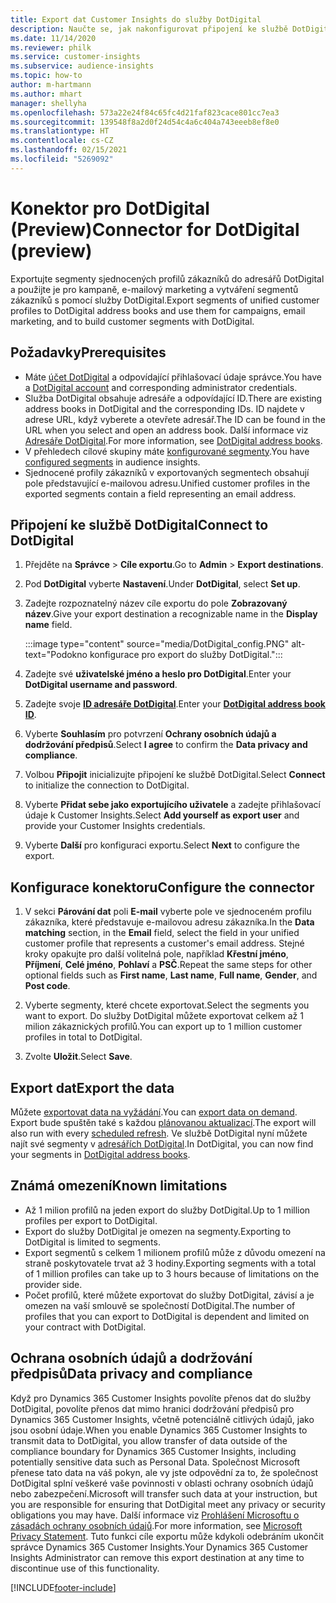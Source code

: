 ```yaml
---
title: Export dat Customer Insights do služby DotDigital
description: Naučte se, jak nakonfigurovat připojení ke službě DotDigital.
ms.date: 11/14/2020
ms.reviewer: philk
ms.service: customer-insights
ms.subservice: audience-insights
ms.topic: how-to
author: m-hartmann
ms.author: mhart
manager: shellyha
ms.openlocfilehash: 573a22e24f84c65fc4d21faf823cace801cc7ea3
ms.sourcegitcommit: 139548f8a2d0f24d54c4a6c404a743eeeb8ef8e0
ms.translationtype: HT
ms.contentlocale: cs-CZ
ms.lasthandoff: 02/15/2021
ms.locfileid: "5269092"
---
```

# <a name="connector-for-dotdigital-preview"></a><span data-ttu-id="d4070-103">Konektor pro DotDigital (Preview)</span><span class="sxs-lookup"><span data-stu-id="d4070-103">Connector for DotDigital (preview)</span></span>

<span data-ttu-id="d4070-104">Exportujte segmenty sjednocených profilů zákazníků do adresářů DotDigital a použijte je pro kampaně, e-mailový marketing a vytváření segmentů zákazníků s pomocí služby DotDigital.</span><span class="sxs-lookup"><span data-stu-id="d4070-104">Export segments of unified customer profiles to DotDigital address books and use them for campaigns, email marketing, and to build customer segments with DotDigital.</span></span> 

## <a name="prerequisites"></a><span data-ttu-id="d4070-105">Požadavky</span><span class="sxs-lookup"><span data-stu-id="d4070-105">Prerequisites</span></span>

-   <span data-ttu-id="d4070-106">Máte [účet DotDigital](https://dotdigital.com/) a odpovídající přihlašovací údaje správce.</span><span class="sxs-lookup"><span data-stu-id="d4070-106">You have a [DotDigital account](https://dotdigital.com/) and corresponding administrator credentials.</span></span>
-   <span data-ttu-id="d4070-107">Služba DotDigital obsahuje adresáře a odpovídající ID.</span><span class="sxs-lookup"><span data-stu-id="d4070-107">There are existing address books in DotDigital and the corresponding IDs.</span></span> <span data-ttu-id="d4070-108">ID najdete v adrese URL, když vyberete a otevřete adresář.</span><span class="sxs-lookup"><span data-stu-id="d4070-108">The ID can be found in the URL when you select and open an address book.</span></span> <span data-ttu-id="d4070-109">Další informace viz [Adresáře DotDigital](https://support.dotdigital.com/hc/articles/212211968-Creating-an-address-book).</span><span class="sxs-lookup"><span data-stu-id="d4070-109">For more information, see [DotDigital address books](https://support.dotdigital.com/hc/articles/212211968-Creating-an-address-book).</span></span>
-   <span data-ttu-id="d4070-110">V přehledech cílové skupiny máte [konfigurované segmenty](segments.md).</span><span class="sxs-lookup"><span data-stu-id="d4070-110">You have [configured segments](segments.md) in audience insights.</span></span>
-   <span data-ttu-id="d4070-111">Sjednocené profily zákazníků v exportovaných segmentech obsahují pole představující e-mailovou adresu.</span><span class="sxs-lookup"><span data-stu-id="d4070-111">Unified customer profiles in the exported segments contain a field representing an email address.</span></span>

## <a name="connect-to-dotdigital"></a><span data-ttu-id="d4070-112">Připojení ke službě DotDigital</span><span class="sxs-lookup"><span data-stu-id="d4070-112">Connect to DotDigital</span></span>

1. <span data-ttu-id="d4070-113">Přejděte na **Správce** > **Cíle exportu**.</span><span class="sxs-lookup"><span data-stu-id="d4070-113">Go to **Admin** > **Export destinations**.</span></span>

1. <span data-ttu-id="d4070-114">Pod **DotDigital** vyberte **Nastavení**.</span><span class="sxs-lookup"><span data-stu-id="d4070-114">Under **DotDigital**, select **Set up**.</span></span>

1. <span data-ttu-id="d4070-115">Zadejte rozpoznatelný název cíle exportu do pole **Zobrazovaný název**.</span><span class="sxs-lookup"><span data-stu-id="d4070-115">Give your export destination a recognizable name in the **Display name** field.</span></span>

   :::image type="content" source="media/DotDigital_config.PNG" alt-text="Podokno konfigurace pro export do služby DotDigital.":::

1. <span data-ttu-id="d4070-117">Zadejte své **uživatelské jméno a heslo pro DotDigital**.</span><span class="sxs-lookup"><span data-stu-id="d4070-117">Enter your **DotDigital username and password**.</span></span>

1. <span data-ttu-id="d4070-118">Zadejte svoje **[ID adresáře DotDigital](https://support.dotdigital.com/hc/articles/212211968-Creating-an-address-book)**.</span><span class="sxs-lookup"><span data-stu-id="d4070-118">Enter your **[DotDigital address book ID](https://support.dotdigital.com/hc/articles/212211968-Creating-an-address-book)**.</span></span>

1. <span data-ttu-id="d4070-119">Vyberte **Souhlasím** pro potvrzení **Ochrany osobních údajů a dodržování předpisů**.</span><span class="sxs-lookup"><span data-stu-id="d4070-119">Select **I agree** to confirm the **Data privacy and compliance**.</span></span>

1. <span data-ttu-id="d4070-120">Volbou **Připojit** inicializujte připojení ke službě DotDigital.</span><span class="sxs-lookup"><span data-stu-id="d4070-120">Select **Connect** to initialize the connection to DotDigital.</span></span>

1. <span data-ttu-id="d4070-121">Vyberte **Přidat sebe jako exportujícího uživatele** a zadejte přihlašovací údaje k Customer Insights.</span><span class="sxs-lookup"><span data-stu-id="d4070-121">Select **Add yourself as export user** and provide your Customer Insights credentials.</span></span>

1. <span data-ttu-id="d4070-122">Vyberte **Další** pro konfiguraci exportu.</span><span class="sxs-lookup"><span data-stu-id="d4070-122">Select **Next** to configure the export.</span></span>

## <a name="configure-the-connector"></a><span data-ttu-id="d4070-123">Konfigurace konektoru</span><span class="sxs-lookup"><span data-stu-id="d4070-123">Configure the connector</span></span>

1. <span data-ttu-id="d4070-124">V sekci **Párování dat** poli **E-mail** vyberte pole ve sjednoceném profilu zákazníka, které představuje e-mailovou adresu zákazníka.</span><span class="sxs-lookup"><span data-stu-id="d4070-124">In the **Data matching** section, in the **Email** field, select the field in your unified customer profile that represents a customer's email address.</span></span> <span data-ttu-id="d4070-125">Stejné kroky opakujte pro další volitelná pole, například **Křestní jméno**, **Příjmení**, **Celé jméno**, **Pohlaví** a **PSČ**.</span><span class="sxs-lookup"><span data-stu-id="d4070-125">Repeat the same steps for other optional fields such as **First name**, **Last name**, **Full name**, **Gender**, and **Post code**.</span></span>

1. <span data-ttu-id="d4070-126">Vyberte segmenty, které chcete exportovat.</span><span class="sxs-lookup"><span data-stu-id="d4070-126">Select the segments you want to export.</span></span> <span data-ttu-id="d4070-127">Do služby DotDigital můžete exportovat celkem až 1 milion zákaznických profilů.</span><span class="sxs-lookup"><span data-stu-id="d4070-127">You can export up to 1 million customer profiles in total to DotDigital.</span></span>

1. <span data-ttu-id="d4070-128">Zvolte **Uložit**.</span><span class="sxs-lookup"><span data-stu-id="d4070-128">Select **Save**.</span></span>

## <a name="export-the-data"></a><span data-ttu-id="d4070-129">Export dat</span><span class="sxs-lookup"><span data-stu-id="d4070-129">Export the data</span></span>

<span data-ttu-id="d4070-130">Můžete [exportovat data na vyžádání](export-destinations.md).</span><span class="sxs-lookup"><span data-stu-id="d4070-130">You can [export data on demand](export-destinations.md).</span></span> <span data-ttu-id="d4070-131">Export bude spuštěn také s každou [plánovanou aktualizací](system.md#schedule-tab).</span><span class="sxs-lookup"><span data-stu-id="d4070-131">The export will also run with every [scheduled refresh](system.md#schedule-tab).</span></span> <span data-ttu-id="d4070-132">Ve službě DotDigital nyní můžete najít své segmenty v [adresářích DotDigital](https://support.dotdigital.com/hc/articles/212211968-Creating-an-address-book).</span><span class="sxs-lookup"><span data-stu-id="d4070-132">In DotDigital, you can now find your segments in [DotDigital address books](https://support.dotdigital.com/hc/articles/212211968-Creating-an-address-book).</span></span>

## <a name="known-limitations"></a><span data-ttu-id="d4070-133">Známá omezení</span><span class="sxs-lookup"><span data-stu-id="d4070-133">Known limitations</span></span>

- <span data-ttu-id="d4070-134">Až 1 milion profilů na jeden export do služby DotDigital.</span><span class="sxs-lookup"><span data-stu-id="d4070-134">Up to 1 million profiles per export to DotDigital.</span></span>
- <span data-ttu-id="d4070-135">Export do služby DotDigital je omezen na segmenty.</span><span class="sxs-lookup"><span data-stu-id="d4070-135">Exporting to DotDigital is limited to segments.</span></span>
- <span data-ttu-id="d4070-136">Export segmentů s celkem 1 milionem profilů může z důvodu omezení na straně poskytovatele trvat až 3 hodiny.</span><span class="sxs-lookup"><span data-stu-id="d4070-136">Exporting segments with a total of 1 million profiles can take up to 3 hours because of limitations on the provider side.</span></span> 
- <span data-ttu-id="d4070-137">Počet profilů, které můžete exportovat do služby DotDigital, závisí a je omezen na vaší smlouvě se společností DotDigital.</span><span class="sxs-lookup"><span data-stu-id="d4070-137">The number of profiles that you can export to DotDigital is dependent and limited on your contract with DotDigital.</span></span>

## <a name="data-privacy-and-compliance"></a><span data-ttu-id="d4070-138">Ochrana osobních údajů a dodržování předpisů</span><span class="sxs-lookup"><span data-stu-id="d4070-138">Data privacy and compliance</span></span>

<span data-ttu-id="d4070-139">Když pro Dynamics 365 Customer Insights povolíte přenos dat do služby DotDigital, povolíte přenos dat mimo hranici dodržování předpisů pro Dynamics 365 Customer Insights, včetně potenciálně citlivých údajů, jako jsou osobní údaje.</span><span class="sxs-lookup"><span data-stu-id="d4070-139">When you enable Dynamics 365 Customer Insights to transmit data to DotDigital, you allow transfer of data outside of the compliance boundary for Dynamics 365 Customer Insights, including potentially sensitive data such as Personal Data.</span></span> <span data-ttu-id="d4070-140">Společnost Microsoft přenese tato data na váš pokyn, ale vy jste odpovědní za to, že společnost DotDigital splní veškeré vaše povinnosti v oblasti ochrany osobních údajů nebo zabezpečení.</span><span class="sxs-lookup"><span data-stu-id="d4070-140">Microsoft will transfer such data at your instruction, but you are responsible for ensuring that DotDigital meet any privacy or security obligations you may have.</span></span> <span data-ttu-id="d4070-141">Další informace viz [Prohlášení Microsoftu o zásadách ochrany osobních údajů](https://go.microsoft.com/fwlink/?linkid=396732).</span><span class="sxs-lookup"><span data-stu-id="d4070-141">For more information, see [Microsoft Privacy Statement](https://go.microsoft.com/fwlink/?linkid=396732).</span></span>
<span data-ttu-id="d4070-142">Tuto funkci cíle exportu může kdykoli odebráním ukončit správce Dynamics 365 Customer Insights.</span><span class="sxs-lookup"><span data-stu-id="d4070-142">Your Dynamics 365 Customer Insights Administrator can remove this export destination at any time to discontinue use of this functionality.</span></span>


[!INCLUDE[footer-include](../includes/footer-banner.md)]